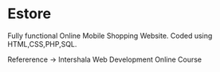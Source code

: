 # Estore
Fully functional Online Mobile Shopping Website.
Coded using HTML,CSS,PHP,SQL.

Refererence -> Intershala Web Development Online Course
